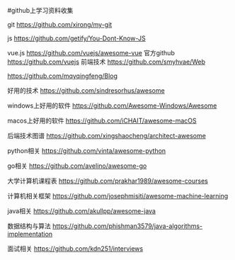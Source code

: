 #github上学习资料收集

git
https://github.com/xirong/my-git

js
https://github.com/getify/You-Dont-Know-JS

vue.js
https://github.com/vuejs/awesome-vue
官方github
https://github.com/vuejs
前端技术
https://github.com/smyhvae/Web

https://github.com/mqyqingfeng/Blog



好用的技术
https://github.com/sindresorhus/awesome


windows上好用的软件
https://github.com/Awesome-Windows/Awesome

macos上好用的软件
https://github.com/iCHAIT/awesome-macOS

后端技术图谱
https://github.com/xingshaocheng/architect-awesome

python相关
https://github.com/vinta/awesome-python

go相关
https://github.com/avelino/awesome-go

大学计算机课程表
https://github.com/prakhar1989/awesome-courses

计算机相关框架
https://github.com/josephmisiti/awesome-machine-learning

java相关
https://github.com/akullpp/awesome-java

数据结构与算法
https://github.com/phishman3579/java-algorithms-implementation

面试相关
https://github.com/kdn251/interviews
